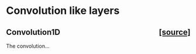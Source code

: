# Convolution like layers

## Convolution1D <span style="float:right;"> [[source]](https://github.com/adamtiger/NNSharp/blob/master/NNSharp/Kernels/CPUKernels/Conv1DKernel.cs)

The convolution...


